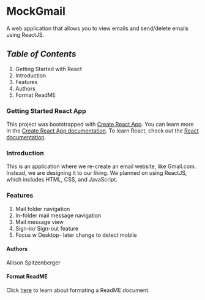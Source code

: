 # **MockGmail**
A web application that allows you to view emails and send/delete emails using ReactJS.

## ***Table of Contents***
  1. Getting Started with React
  2. Introduction
  3. Features
  4. Authors
  5. Format ReadME

### Getting Started React App
  This project was bootstrapped with [Create React App](https://github.com/facebook/create-react-app).
  You can learn more in the [Create React App documentation](https://facebook.github.io/create-react-app/docs/getting-started).
  To learn React, check out the [React documentation](https://reactjs.org/).

### Introduction
  This is an application where we re-create an email website, like Gmail.com. Instead, we are designing it to our liking.
  We planned on using ReactJS, which includes HTML, CSS, and JavaScript.

### Features
  1. Mail folder navigation
  2. In-folder mail message navigation
  3. Mail message view
  4. Sign-in/ Sign-out feature
  5. Focus w Desktop- later change to detect mobile

#### Authors
  Allison Spitzenberger

#### Format ReadME
  Click [here](https://github.com/tchapi/markdown-cheatsheet/blob/master/README.md) to learn about formating a ReadME document.
